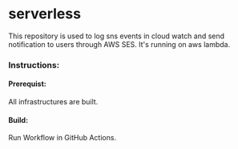 # serverless
This repository is used to log sns events in cloud watch and send notification to users through AWS SES.
It's running on aws lambda.


### Instructions:
#### Prerequist: 
All infrastructures are built.

#### Build: 
Run Workflow in GitHub Actions.